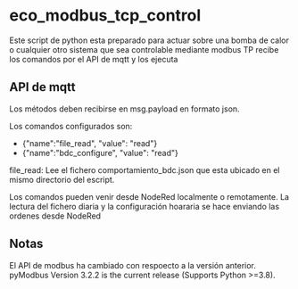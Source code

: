 # eco_modbus_tcp_control

Este script de python esta preparado para actuar sobre una bomba de calor o cualquier otro sistema que sea controlable mediante modbus TP
recibe los comandos por el API de mqtt y los ejecuta
## API de mqtt
Los métodos deben recibirse en msg.payload en formato json.

Los comandos configurados son:
- {"name":"file_read", "value": "read"}
- {"name":"bdc_configure", "value": "read"}

file_read: Lee el fichero comportamiento_bdc.json que esta ubicado en el mismo directorio del escript.

Los comandos pueden venir desde NodeRed localmente o remotamente. La lectura del fichero diaria y la configuración hoararia se hace enviando las ordenes desde NodeRed
## Notas
El API de modbus ha cambiado con respoecto a la versión anterior.
pyModbus Version 3.2.2 is the current release (Supports Python >=3.8).
